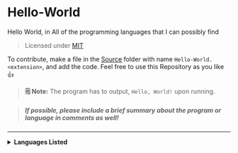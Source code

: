 # Hello-World
 Hello World, in All of the programming languages that I can possibly find 

> Licensed under [MIT](https://github.com/Spidermath/Hello-World/blob/main/LICENSE)<br>

To contribute, make a file in the [Source](https://github.com/Spidermath/Hello-World/tree/main/Source) folder with name `Hello-World.<extension>`, and add the code. Feel free to use this Repository as you like 👍 

> **🗒 Note:** The program has to output, `Hello, World!` upon running.

> ##### If possible, please include a brief summary about the program or language in comments as well!
<hr>
<details>
<summary><b>Languages Listed</b></summary>

<i>

- [C](https://github.com/SpiderMath/Hello-World/blob/main/Source/Hello-World.c)
- [C++](https://github.com/SpiderMath/Hello-World/blob/main/Source/Hello-World.cpp)
- [CoffeeScript](https://github.com/SpiderMath/Hello-World/blob/main/Source/Hello-World.coffee)
- [Go](https://github.com/SpiderMath/Hello-World/blob/main/Source/Hello-World.go)
- [HTML](https://github.com/SpiderMath/Hello-World/blob/main/Source/Hello-World.html)
- [Java](https://github.com/SpiderMath/Hello-World/blob/main/Source/Hello-World.java)
- [JavaScript](https://github.com/SpiderMath/Hello-World/blob/main/Source/Hello-World.js)
- [Python](https://github.com/SpiderMath/Hello-World/blob/main/Source/Hello-World.py)
- [Rust](https://github.com/SpiderMath/Hello-World/blob/main/Source/Hello-World.rs)
- [Shell Script](https://github.com/SpiderMath/Hello-World/blob/main/Source/Hello-World.sh)
- [TypeScript](https://github.com/SpiderMath/Hello-World/blob/main/Source/Hello-World.ts)

</i>
</details>